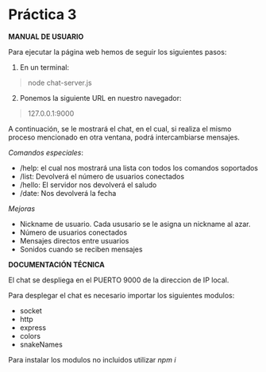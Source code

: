  # Práctica 3


 **MANUAL DE USUARIO**

 Para ejecutar la página web hemos de seguir los siguientes pasos:

 1. En un terminal: 
 > node chat-server.js 
 
 2. Ponemos la siguiente URL en nuestro navegador:
 > 127.0.0.1:9000

 A continuación, se le mostrará el chat, en el cual, si realiza el mismo proceso mencionado en otra ventana, podrá intercambiarse mensajes.

*Comandos especiales*:

* /help: el cual nos mostrará una lista con todos los comandos soportados
* /list: Devolverá el número de usuarios conectados
* /hello: El servidor nos devolverá el saludo
* /date: Nos devolverá la fecha

*Mejoras*

* Nickname de usuario. Cada ususario se le asigna un nickname al azar.
* Número de usuarios conectados
* Mensajes directos entre usuarios
* Sonidos cuando se reciben mensajes

**DOCUMENTACIÓN TÉCNICA**

El chat se despliega en el PUERTO 9000 de la direccion de IP local.

Para desplegar el chat es necesario importar los siguientes modulos:

* socket 
* http
* express
* colors
* snakeNames

Para instalar los modulos no incluidos utilizar *npm i*